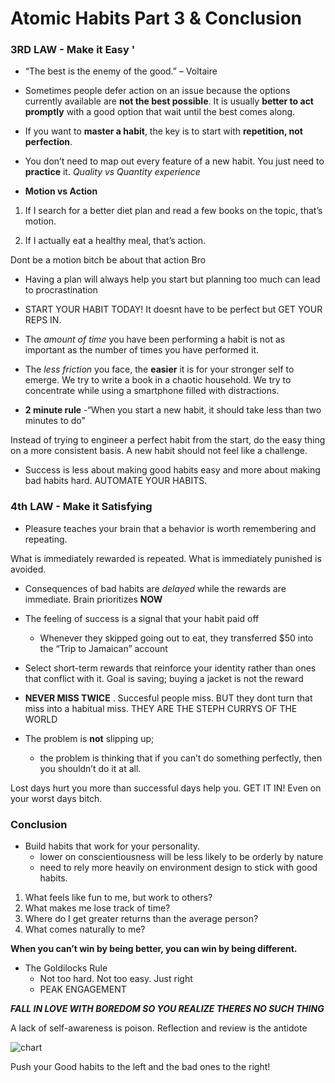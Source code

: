 # Atomic Habits Part 3 & Conclusion 

### 3RD LAW - Make it Easy '

- “The best is the enemy of the good.” – Voltaire
- Sometimes people defer action on an issue because the options currently available are **not the best possible**. It is usually **better to act promptly** with a good option that wait until the best comes along.
- If you want to **master a habit**, the key is to start with **repetition, not perfection**.

- You don’t need to map out every feature of a new habit. You just need to **practice** it.
*Quality vs Quantity experience*

- **Motion vs Action**

1. If I search for a better diet plan and read a few books on the topic, that’s motion.

2. If I actually eat a healthy meal, that’s action.

Dont be a motion bitch be about that action Bro

- Having a plan will always help you start but planning too much can lead to procrastination 

- START YOUR HABIT TODAY! It doesnt have to be perfect but GET YOUR REPS IN.
- The *amount of time* you have been performing a habit is not as important as the number of times you have performed it.

- The *less friction* you face, the **easier** it is for your stronger self to emerge.
We try to write a book in a chaotic household.
We try to concentrate while using a smartphone filled with distractions.
- **2 minute rule**
-“When you start a new habit, it should take less than two minutes to do"

Instead of trying to engineer a perfect habit from the start, do the easy thing on a more consistent basis.
A new habit should not feel like a challenge.
- Success is less about making good habits easy and more about making bad habits hard. AUTOMATE YOUR HABITS.

### 4th LAW - Make it Satisfying

- Pleasure teaches your brain that a behavior is worth remembering and repeating.

What is immediately rewarded is repeated.
What is immediately punished is avoided.

- Consequences of bad habits are *delayed* while the rewards are immediate.
Brain prioritizes **NOW**

- The feeling of success is a signal that your habit paid off
    - Whenever they skipped going out to eat, they transferred $50 into the “Trip to Jamaican” account
    
- Select short-term rewards that reinforce your identity rather than ones that conflict with it.
Goal is saving; buying a jacket is not the reward

- **NEVER MISS TWICE** . Succesful people miss. BUT they dont turn that miss into a habitual miss. THEY ARE THE STEPH CURRYS OF THE WORLD
 
- The problem is **not** slipping up;
     - the problem is thinking that if you can’t do something perfectly, then you shouldn’t do it at all.

Lost days hurt you more than successful days help you. GET IT IN! Even on your worst days bitch.


### Conclusion ###

- Build habits that work for your personality.
    - lower on conscientiousness will be less likely to be orderly by nature
    - need to rely more heavily on environment design to stick with good habits.

1. What feels like fun to me, but work to others?
2. What makes me lose track of time?
3. Where do I get greater returns than the average person?
4. What comes naturally to me?

**When you can’t win by being better, you can win by being different.**

- The Goldilocks Rule
     - Not too hard. Not too easy. Just right
     - PEAK ENGAGEMENT

***FALL IN LOVE WITH BOREDOM SO YOU REALIZE THERES NO SUCH THING***

A lack of self-awareness is poison.
Reflection and review is the antidote


 ![chart](https://i0.wp.com/elgeewrites.com/wp-content/uploads/2020/06/Atomic-habits-James-Clear.png?resize=745%2C308&ssl=1 "The Secret to Results That Last")
 
 Push your Good habits to the left and the bad ones to the right!






